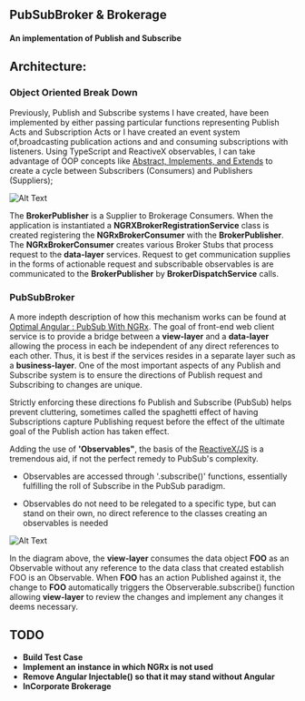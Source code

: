 ## PubSubBroker & Brokerage

#### An implementation of Publish and Subscribe

## Architecture:

### Object Oriented Break Down

Previously, Publish and Subscribe systems I have created, have been implemented  by either passing particular functions
representing Publish Acts and  Subscription Acts or I have created an event system of,broadcasting publication actions and
and consuming subscriptions with listeners. Using TypeScript and ReactiveX observables, I can take advantage of OOP concepts
like [Abstract, Implements, and Extends](https://www.typescriptlang.org/docs/handbook/classes.html) to create a cycle
between Subscribers (Consumers) and Publishers (Suppliers);


![Alt Text](https://github.com/WillStreeter/ws-ngx-login-demo/raw/master/ghassets/ClassOOPConstruction.png)


The **BrokerPublisher** is a Supplier to Brokerage Consumers. When the application is instantiated a **NGRXBrokerRegistrationService**
class is created registering the **NGRxBrokerConsumer** with the **BrokerPublisher**. The **NGRxBrokerConsumer** creates various
Broker Stubs that process request to the **data-layer** services. Request to get communication supplies in the forms of
actionable request and subscribable observables is are communicated to the **BrokerPublisher** by **BrokerDispatchService**
calls.



### PubSubBroker
A more indepth description of how this mechanism works can be found at [Optimal Angular : PubSub With NGRx](https://medium.com/@will.streeter/optimal-angular-pubsub-with-ngrx-4faab11eb293).
The goal of front-end web client service is to provide a bridge between a  **view-layer** and a **data-layer** allowing
the process in each be independent of any direct references to each other.  Thus, it is best if the services resides
in a separate layer such as a **business-layer**.  One of the most important aspects of any Publish and Subscribe
system is to ensure the directions of Publish request and  Subscribing to changes are unique.

Strictly enforcing these directions fo Publish and Subscribe (PubSub) helps prevent cluttering, sometimes called the spaghetti
effect of having Subscriptions capture Publishing request before the effect of the ultimate goal of the Publish
action has taken effect.

Adding the  use of  **'Observables"**, the basis of the [ReactiveX/JS](https://github.com/ReactiveX/rxjs) is a tremendous
aid, if not the perfect remedy to PubSub's complexity.

  + Observables are accessed through '.subscribe()' functions, essentially fulfilling the roll of Subscribe
     in the PubSub paradigm.

  + Observables do not need to be relegated to a specific type, but can stand  on their own, no direct reference to the
    classes creating an observables is needed


![Alt Text](https://github.com/WillStreeter/ws-ngx-login-demo/raw/master/ghassets/pubsub-observables.png)



In the diagram above, the **view-layer** consumes the data object **FOO** as an Observable without any reference to the
data class that created establish FOO is an Observable. When **FOO** has an action Published against it, the change to
**FOO** automatically triggers the Observerable.subscribe() function  allowing **view-layer** to review the changes
and implement any changes it deems necessary.




## TODO
 + **Build Test Case**
 + **Implement an instance in which  NGRx is not used**
 + **Remove Angular Injectable() so that it may stand without Angular**
 + **InCorporate Brokerage**